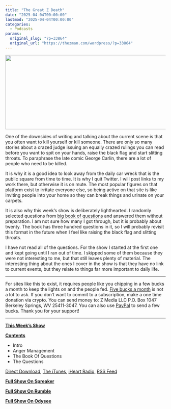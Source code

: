 ```yaml
---
title: "The Great Z Death"
date: "2025-04-04T00:00:00"
lastmod: "2025-04-04T00:00:00"
categories:
  - Podcasts
params:
  original_slug: "?p=33864"
  original_url: "https://thezman.com/wordpress/?p=33864"
---
```


[<img
src="http://thezman.com/wordpress/wp-content/uploads/2018/01/Power-Hour.png"
decoding="async" width="600" height="233" />](http://thezman.com/wordpress/wp-content/uploads/2018/01/Power-Hour.png)

One of the downsides of writing and talking about the current scene is
that you often want to kill yourself or kill someone. There are only so
many stories about a crazed judge issuing an equally crazed rulings you
can read before you want to spit on your hands, raise the black flag and
start slitting throats. To paraphrase the late comic George Carlin,
there are a lot of people who need to be killed.

It is why it is a good idea to look away from the daily car wreck that
is the public square from time to time. It is why I quit Twitter. I will
post links to my work there, but otherwise it is on mute. The most
popular figures on that platform exist to irritate everyone else, so
being active on that site is like inviting people into your home so they
can break things and urinate on your carpets.

It is also why this week’s show is deliberately lighthearted. I randomly
selected questions from <a
href="https://www.amazon.com/Book-Questions-Revised-Updated/dp/0761177310"
rel="noopener" target="_blank">big book of questions</a> and answered
them without preparation. I am not sure how many I got through, but it
is probably about twenty. The book has three hundred questions in it, so
I will probably revisit this format in the future when I feel like
raising the black flag and slitting throats.

I have not read all of the questions. For the show I started at the
first one and kept going until I ran out of time. I skipped some of them
because they were not interesting to me, but that still leaves plenty of
material. The interesting thing about the ones I cover in the show is
that they have no link to current events, but they relate to things far
more important to daily life.

------------------------------------------------------------------------

For sites like this to exist, it requires people like you chipping in a
few bucks a month to keep the lights on and the people fed.
<a href="https://www.subscribestar.com/the-z-blog"
rel="noopener noreferrer" target="_blank">Five bucks a month</a> is not
a lot to ask. If you don’t want to commit to a subscription, make a one
time donation via crypto. You can send money to: Z Media LLC P.O. Box
1047 Berkeley Springs, WV 25411-3047. You can also use <a
href="https://www.paypal.com/cgi-bin/webscr?cmd=_s-xclick&amp;hosted_button_id=UDAS2Q8JYA6CN&amp;source=url"
rel="noopener noreferrer" target="_blank">PayPal</a> to send a few
bucks. Thank you for your support!

------------------------------------------------------------------------

**<u>This Week’s Show</u>**

**<u>Contents</u>**

-   Intro
-   Anger Management
-   The Book Of Questions
-   The Questions

<a href="https://api.spreaker.com/v2/episodes/65339107/download.mp3"
rel="noopener" target="_blank">Direct Download</a>, <a
href="https://itunes.apple.com/us/podcast/the-z-blog-power-hour/id1262799640?mt=2"
rel="noopener noreferrer" target="_blank">The iTunes</a>,
<a href="https://www.iheart.com/podcast/the-z-blog-power-hour-29246491/"
rel="noopener noreferrer" target="_blank">iHeart Radio,</a>
<a href="https://www.spreaker.com/show/2589657/episodes/feed"
rel="noopener noreferrer" target="_blank">RSS Feed</a>

**<u>Full Show On Spreaker</u>**

**<u>Full Show On Rumble</u>**

**<u>Full Show On Odysee</u>**

<span class="mce_SELRES_start" mce-type="bookmark"
style="display: inline-block; width: 0px; overflow: hidden; line-height: 0;">﻿</span>
